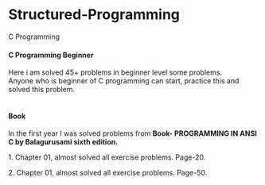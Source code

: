 # Structured-Programming
<p> C Programming </p>
<h4><b> C Programming Beginner </b></h4>
Here i am solved 45+ problems in beginner level some problems.<br>
Anyone who is beginner of C programming can start, practice this and solved this problem. </br>
<br>

<p> <h4><b> Book </b></h4>
In the first year I was solved problems from <b> Book- PROGRAMMING IN 
ANSI C by Balagurusami sixth edition. </b>
<p> 1. Chapter 01, almost solved all exercise problems. Page-20. </p>
<p> 2. Chapter 01, almost solved all exercise problems. Page-50. </p>
</p>
